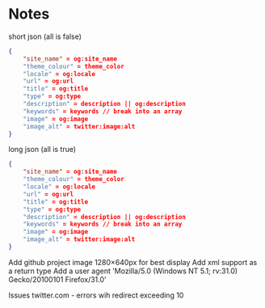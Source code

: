 # Notes

short json (all is false)

```json
{
    "site_name" = og:site_name
    "theme_colour" = theme_color
    "locale" = og:locale
    "url" = og:url
    "title" = og:title
    "type" = og:type
    "description" = description || og:description
    "keywords" = keywords // break into an array
    "image" = og:image
    "image_alt" = twitter:image:alt
}
```

long json (all is true)
```json
{
    "site_name" = og:site_name
    "theme_colour" = theme_color
    "locale" = og:locale
    "url" = og:url
    "title" = og:title
    "type" = og:type
    "description" = description || og:description
    "keywords" = keywords // break into an array
    "image" = og:image
    "image_alt" = twitter:image:alt
}
```

Add github project image 1280×640px for best display
Add xml support as a return type
Add a user agent 'Mozilla/5.0 (Windows NT 5.1; rv:31.0) Gecko/20100101 Firefox/31.0'

Issues
twitter.com - errors wih redirect exceeding 10 
 